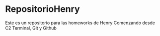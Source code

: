 # RepositorioHenry
Este es un repositorio para las homeworks de Henry
Comenzando desde C2 Terminal, Git y Github 
